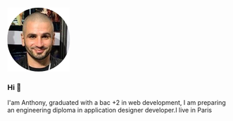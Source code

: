 ![Cover](https://github.com/AnthonyDos/AnthonyDos/blob/main/img/anthony.png)
### Hi 👋

<p>I'am Anthony, graduated with a bac +2 in web development, I am preparing an engineering diploma in application designer developer.I live in Paris</p>

<!--
**AnthonyDos/AnthonyDos** is a ✨ _special_ ✨ repository because its `README.md` (this file) appears on your GitHub profile.

Here are some ideas to get you started:

- 🔭 I’m currently working on ...
- 🌱 I’m currently learning ...
- 👯 I’m looking to collaborate on ...
- 🤔 I’m looking for help with ...
- 💬 Ask me about ...
- 📫 How to reach me: ...
- 😄 Pronouns: ...
- ⚡ Fun fact: ...
-->
